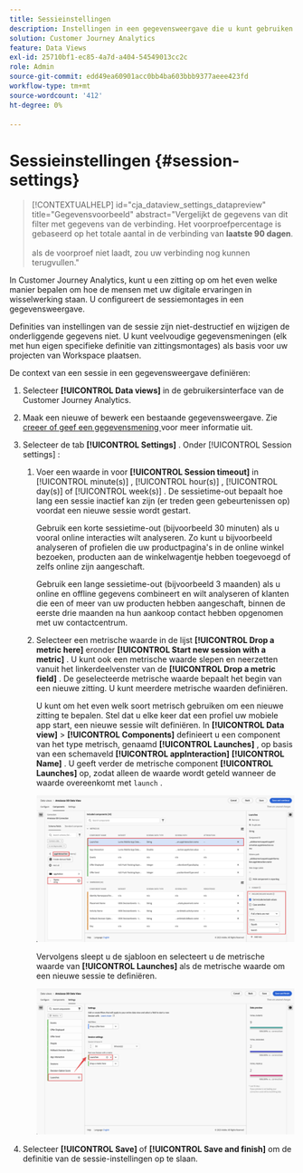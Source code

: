 ```yaml
---
title: Sessieinstellingen
description: Instellingen in een gegevensweergave die u kunt gebruiken om de duur van een sessie te definiëren en de trigger voor het starten van een nieuwe sessie
solution: Customer Journey Analytics
feature: Data Views
exl-id: 25710bf1-ec85-4a7d-a404-54549013cc2c
role: Admin
source-git-commit: edd49ea60901acc0bb4ba603bbb9377aeee423fd
workflow-type: tm+mt
source-wordcount: '412'
ht-degree: 0%

---
```


# Sessieinstellingen {#session-settings}

<!-- markdownlint-disable MD034 -->

>[!CONTEXTUALHELP]
>id="cja_dataview_settings_datapreview"
>title="Gegevensvoorbeeld"
>abstract="Vergelijkt de gegevens van dit filter met gegevens van de verbinding. Het voorproefpercentage is gebaseerd op het totale aantal in de verbinding van **laatste 90 dagen**.<br><br/> als de voorproef niet laadt, zou uw verbinding nog kunnen terugvullen."

<!-- markdownlint-enable MD034 -->

<!-- markdownlint-enable MD034 -->


In Customer Journey Analytics, kunt u een zitting op om het even welke manier bepalen om hoe de mensen met uw digitale ervaringen in wisselwerking staan. U configureert de sessiemontages in een gegevensweergave.

Definities van instellingen van de sessie zijn niet-destructief en wijzigen de onderliggende gegevens niet. U kunt veelvoudige gegevensmeningen (elk met hun eigen specifieke definitie van zittingsmontages) als basis voor uw projecten van Workspace plaatsen.

De context van een sessie in een gegevensweergave definiëren:

1. Selecteer **[!UICONTROL Data views]** in de gebruikersinterface van de Customer Journey Analytics.

2. Maak een nieuwe of bewerk een bestaande gegevensweergave. Zie [ creeer of geef een gegevensmening ](create-dataview.md) voor meer informatie uit.

3. Selecteer de tab **[!UICONTROL Settings]** . Onder [!UICONTROL Session settings] :

   1. Voer een waarde in voor **[!UICONTROL Session timeout]** in [!UICONTROL minute(s)] , [!UICONTROL hour(s)] , [!UICONTROL day(s)] of [!UICONTROL week(s)] . De sessietime-out bepaalt hoe lang een sessie inactief kan zijn (er treden geen gebeurtenissen op) voordat een nieuwe sessie wordt gestart.

      Gebruik een korte sessietime-out (bijvoorbeeld 30 minuten) als u vooral online interacties wilt analyseren. Zo kunt u bijvoorbeeld analyseren of profielen die uw productpagina&#39;s in de online winkel bezoeken, producten aan de winkelwagentje hebben toegevoegd of zelfs online zijn aangeschaft.

      Gebruik een lange sessietime-out (bijvoorbeeld 3 maanden) als u online en offline gegevens combineert en wilt analyseren of klanten die een of meer van uw producten hebben aangeschaft, binnen de eerste drie maanden na hun aankoop contact hebben opgenomen met uw contactcentrum.


   2. Selecteer een metrische waarde in de lijst **[!UICONTROL Drop a metric here]** eronder **[!UICONTROL Start new session with a metric]** . U kunt ook een metrische waarde slepen en neerzetten vanuit het linkerdeelvenster van de **[!UICONTROL Drop a metric field]** . De geselecteerde metrische waarde bepaalt het begin van een nieuwe zitting. U kunt meerdere metrische waarden definiëren.

      U kunt om het even welk soort metrisch gebruiken om een nieuwe zitting te bepalen. Stel dat u elke keer dat een profiel uw mobiele app start, een nieuwe sessie wilt definiëren. In **[!UICONTROL Data view]** > **[!UICONTROL Components]** definieert u een component van het type metrisch, genaamd **[!UICONTROL Launches]** , op basis van een schemaveld **[!UICONTROL appInteraction]** **[!UICONTROL Name]** . U geeft verder de metrische component **[!UICONTROL Launches]** op, zodat alleen de waarde wordt geteld wanneer de waarde overeenkomt met `launch` .

      ![ de Metrische Lanceringen van de Component van de Interactie van de Toepassing ](assets/component-launches.png)

      Vervolgens sleept u de sjabloon en selecteert u de metrische waarde van **[!UICONTROL Launches]** als de metrische waarde om een nieuwe sessie te definiëren.

      ![ Lanceringen van de Montages van de Zitting ](assets/session-settings-launches-metric.png)



4. Selecteer **[!UICONTROL Save]** of **[!UICONTROL Save and finish]** om de definitie van de sessie-instellingen op te slaan.
